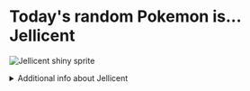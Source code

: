 # Today's random Pokemon is... Jellicent

![Jellicent shiny sprite](https://raw.githubusercontent.com/PokeAPI/sprites/master/sprites/pokemon/shiny/593.png)

<details>
<summary>Additional info about Jellicent</summary>

| srpite type | image |
|------|------|
| back_default | ![Jellicent back_default sprite](https://raw.githubusercontent.com/PokeAPI/sprites/master/sprites/pokemon/back/593.png) |
| back_female | ![Jellicent back_female sprite](https://raw.githubusercontent.com/PokeAPI/sprites/master/sprites/pokemon/back/female/593.png) |
| back_shiny | ![Jellicent back_shiny sprite](https://raw.githubusercontent.com/PokeAPI/sprites/master/sprites/pokemon/back/shiny/593.png) |
| back_shiny_female | ![Jellicent back_shiny_female sprite](https://raw.githubusercontent.com/PokeAPI/sprites/master/sprites/pokemon/back/shiny/female/593.png) |
| front_default | ![Jellicent front_default sprite](https://raw.githubusercontent.com/PokeAPI/sprites/master/sprites/pokemon/593.png) |
| front_female | ![Jellicent front_female sprite](https://raw.githubusercontent.com/PokeAPI/sprites/master/sprites/pokemon/female/593.png) |
| front_shiny_female | ![Jellicent front_shiny_female sprite](https://raw.githubusercontent.com/PokeAPI/sprites/master/sprites/pokemon/shiny/female/593.png) | </details>